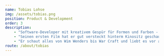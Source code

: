 ```yaml
---
name: Tobias Lohse
img: /assets/tobias.png
position: Product & Development
order: 3
description:
    - "Software-Developer mit kreativem Gespür für Formen und Farben - Tobias bringt Startup-Erfahrung mit ins Team und weiß wie man Ideen in Code umsetzt. Er hat Studienabschlüsse der Philpsophie, Physik und Informatik und kann nicht nur Fragen stellen, sondern findet auch die richtigen Antworten. Er betreut die Entwicklung der Produkte sowie des Designs."
    - "Seinen ersten Film hat er gut versteckt hinterm Kinositz geschaut, an den Titel kann er sich nicht mehr erinnern, aber das intensive Erlebnis hat ihn immer wieder zurück an den Ort geführt an dem Geschichten bildgewaltig umgesetzt werden."
    - "Er schaut alles von Wim Wenders bis War Craft und liebt es vor allem auf der Berlinale neue Filme zu entdecken"
route: /about/tobias
---
```

